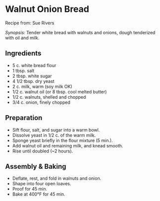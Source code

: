 # Walnut Onion Bread

Recipe from: Sue Rivers

*Synopsis:* Tender white bread with walnuts and onions, dough tenderized with
oil and milk.

<!-- TODO: ![image](../img/recipe-title.jpg) -->

## Ingredients

-  5 c. white bread flour
-  1 tbsp. salt
-  2 tbsp. white sugar
-  4 1/2 tbsp. dry yeast
-  2 c. milk, warm (soy milk OK)
-  1/2 c. walnut oil (or 8 tbsp. cool melted butter)
-  1/2 c. walnuts, shelled and chopped
-  3/4 c. onion, finely chopped


## Preparation

-  Sift flour, salt, and sugar into a warm bowl.
-  Dissolve yeast in 1/2 c. of the warm milk.
-  Sponge yeast briefly in the flour mixture (5 min.).
-  Add walnut oil and remaining milk, and knead smooth.
-  Rise until doubled (~2 hours).


## Assembly & Baking

-  Deflate, rest, and fold in walnuts and onion.
-  Shape into four open loaves.
-  Proof for 45 min.
-  Bake at 400°F for 45 min.
